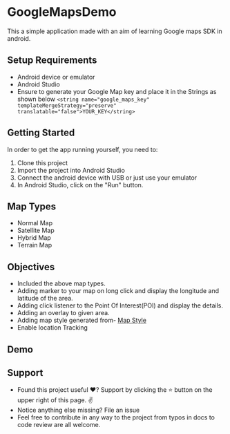 <p align="center">

# GoogleMapsDemo

This a simple application made with an aim of learning Google maps SDK in android.

## Setup Requirements

- Android device or emulator
- Android Studio
- Ensure to generate your Google Map key and place it in the Strings as shown below
`
    <string name="google_maps_key" templateMergeStrategy="preserve" translatable="false">YOUR_KEY</string>
`

## Getting Started

In order to get the app running yourself, you need to:

1.  Clone this project
2.  Import the project into Android Studio
3.  Connect the android device with USB or just use your emulator
4.  In Android Studio, click on the "Run" button.

## Map Types
- Normal Map
- Satellite Map
- Hybrid Map
- Terrain Map

## Objectives
- Included the above map types.
- Adding marker to your map on long click and display the longitude and latitude of the area.
- Adding click listener to the Point Of Interest(POI) and display the details.
- Adding an overlay to given area.
- Adding map style generated from- [Map Style](https://mapstyle.withgoogle.com/)
- Enable location Tracking


## Demo


## Support
- Found this project useful ❤️? Support by clicking the ⭐️ button on the upper right of this page. ✌️
- Notice anything else missing? File an issue
- Feel free to contribute in any way to the project from typos in docs to code review are all welcome.